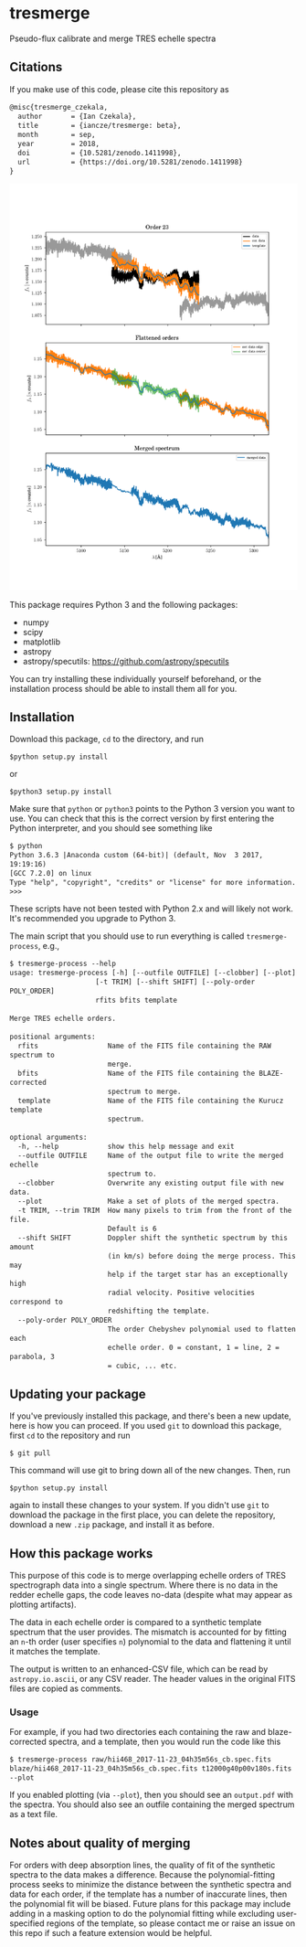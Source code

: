 # tresmerge
Pseudo-flux calibrate and merge TRES echelle spectra

## Citations

If you make use of this code, please cite this repository as

    @misc{tresmerge_czekala,
      author       = {Ian Czekala},
      title        = {iancze/tresmerge: beta},
      month        = sep,
      year         = 2018,
      doi          = {10.5281/zenodo.1411998},
      url          = {https://doi.org/10.5281/zenodo.1411998}
    }


![Sample](sample.png)

This package requires Python 3 and the following packages:

* numpy
* scipy
* matplotlib
* astropy
* astropy/specutils: https://github.com/astropy/specutils

You can try installing these individually yourself beforehand, or the installation process should be able to install them all for you.

## Installation

Download this package, `cd` to the directory, and run

    $python setup.py install

or

    $python3 setup.py install

Make sure that `python` or `python3` points to the Python 3 version you want to use. You can check that this is the correct version by first entering the Python interpreter, and you should see something like

    $ python
    Python 3.6.3 |Anaconda custom (64-bit)| (default, Nov  3 2017, 19:19:16)
    [GCC 7.2.0] on linux
    Type "help", "copyright", "credits" or "license" for more information.
    >>>

These scripts have not been tested with Python 2.x and will likely not work. It's recommended you upgrade to Python 3.

The main script that you should use to run everything is called `tresmerge-process`, e.g.,

    $ tresmerge-process --help
    usage: tresmerge-process [-h] [--outfile OUTFILE] [--clobber] [--plot]
                         [-t TRIM] [--shift SHIFT] [--poly-order POLY_ORDER]
                         rfits bfits template

    Merge TRES echelle orders.

    positional arguments:
      rfits                 Name of the FITS file containing the RAW spectrum to
                            merge.
      bfits                 Name of the FITS file containing the BLAZE-corrected
                            spectrum to merge.
      template              Name of the FITS file containing the Kurucz template
                            spectrum.

    optional arguments:
      -h, --help            show this help message and exit
      --outfile OUTFILE     Name of the output file to write the merged echelle
                            spectrum to.
      --clobber             Overwrite any existing output file with new data.
      --plot                Make a set of plots of the merged spectra.
      -t TRIM, --trim TRIM  How many pixels to trim from the front of the file.
                            Default is 6
      --shift SHIFT         Doppler shift the synthetic spectrum by this amount
                            (in km/s) before doing the merge process. This may
                            help if the target star has an exceptionally high
                            radial velocity. Positive velocities correspond to
                            redshifting the template.
      --poly-order POLY_ORDER
                            The order Chebyshev polynomial used to flatten each
                            echelle order. 0 = constant, 1 = line, 2 = parabola, 3
                            = cubic, ... etc.

## Updating your package

If you've previously installed this package, and there's been a new update, here is how you can proceed. If you used `git` to download this package, first `cd` to the repository and run

    $ git pull

This command will use git to bring down all of the new changes. Then, run

    $python setup.py install

again to install these changes to your system. If you didn't use `git` to download the package in the first place, you can delete the repository, download a new `.zip` package, and install it as before.


## How this package works

This purpose of this code is to merge overlapping echelle orders of TRES spectrograph data into a single spectrum. Where there is no data in the redder echelle gaps, the code leaves no-data (despite what may appear as plotting artifacts).

The data in each echelle order is compared to a synthetic template spectrum that the user provides. The mismatch is accounted for by fitting an `n`-th order (user specifies `n`) polynomial to the data and flattening it until it matches the template.

The output is written to an enhanced-CSV file, which can be read by `astropy.io.ascii`, or any CSV reader. The header values in the original FITS files are copied as comments.

### Usage

For example, if you had two directories each containing the raw and blaze-corrected spectra, and a template, then you would run the code like this

    $ tresmerge-process raw/hii468_2017-11-23_04h35m56s_cb.spec.fits blaze/hii468_2017-11-23_04h35m56s_cb.spec.fits t12000g40p00v180s.fits --plot

If you enabled plotting (via `--plot`), then you should see an `output.pdf` with the spectra. You should also see an outfile containing the merged spectrum as a text file.

## Notes about quality of merging

For orders with deep absorption lines, the quality of fit of the synthetic spectra to the data makes a difference. Because the polynomial-fitting process seeks to minimize the distance between the synthetic spectra and data for each order, if the template has a number of inaccurate lines, then the polynomial fit will be biased. Future plans for this package may include adding in a masking option to do the polynomial fitting while excluding user-specified regions of the template, so please contact me or raise an issue on this repo if such a feature extension would be helpful.
